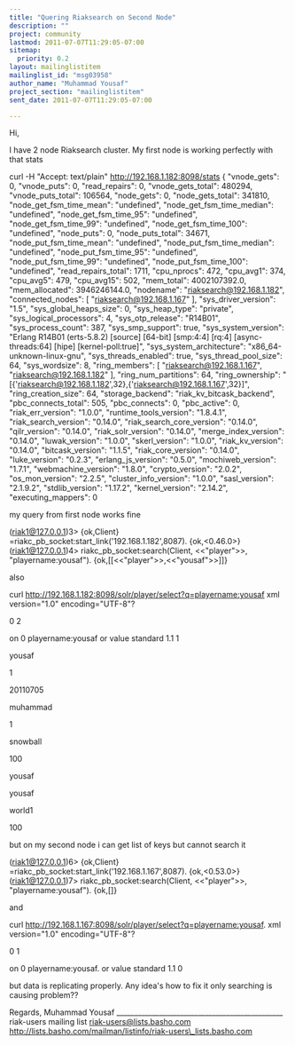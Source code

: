 ```yaml
---
title: "Quering Riaksearch on Second Node"
description: ""
project: community
lastmod: 2011-07-07T11:29:05-07:00
sitemap:
  priority: 0.2
layout: mailinglistitem
mailinglist_id: "msg03958"
author_name: "Muhammad Yousaf"
project_section: "mailinglistitem"
sent_date: 2011-07-07T11:29:05-07:00

---
```




Hi,

I have 2 node Riaksearch cluster. My first node is working perfectly with that 
stats

curl -H "Accept: text/plain" http://192.168.1.182:8098/stats
{
 "vnode\_gets": 0,
 "vnode\_puts": 0,
 "read\_repairs": 0,
 "vnode\_gets\_total": 480294,
 "vnode\_puts\_total": 106564,
 "node\_gets": 0,
 "node\_gets\_total": 341810,
 "node\_get\_fsm\_time\_mean": "undefined",
 "node\_get\_fsm\_time\_median": "undefined",
 "node\_get\_fsm\_time\_95": "undefined",
 "node\_get\_fsm\_time\_99": "undefined",
 "node\_get\_fsm\_time\_100": "undefined",
 "node\_puts": 0,
 "node\_puts\_total": 34671,
 "node\_put\_fsm\_time\_mean": "undefined",
 "node\_put\_fsm\_time\_median": "undefined",
 "node\_put\_fsm\_time\_95": "undefined",
 "node\_put\_fsm\_time\_99": "undefined",
 "node\_put\_fsm\_time\_100": "undefined",
 "read\_repairs\_total": 1711,
 "cpu\_nprocs": 472,
 "cpu\_avg1": 374,
 "cpu\_avg5": 479,
 "cpu\_avg15": 502,
 "mem\_total": 4002107392.0,
 "mem\_allocated": 3946246144.0,
 "nodename": "riaksearch@192.168.1.182",
 "connected\_nodes": [
 "riaksearch@192.168.1.167"
 ],
 "sys\_driver\_version": "1.5",
 "sys\_global\_heaps\_size": 0,
 "sys\_heap\_type": "private",
 "sys\_logical\_processors": 4,
 "sys\_otp\_release": "R14B01",
 "sys\_process\_count": 387,
 "sys\_smp\_support": true,
 "sys\_system\_version": "Erlang R14B01 (erts-5.8.2) [source] [64-bit] 
[smp:4:4] [rq:4] [async-threads:64] [hipe] [kernel-poll:true]",
 "sys\_system\_architecture": "x86\_64-unknown-linux-gnu",
 "sys\_threads\_enabled": true,
 "sys\_thread\_pool\_size": 64,
 "sys\_wordsize": 8,
 "ring\_members": [
 "riaksearch@192.168.1.167",
 "riaksearch@192.168.1.182"
 ],
 "ring\_num\_partitions": 64,
 "ring\_ownership": 
"[{'riaksearch@192.168.1.182',32},{'riaksearch@192.168.1.167',32}]",
 "ring\_creation\_size": 64,
 "storage\_backend": "riak\_kv\_bitcask\_backend",
 "pbc\_connects\_total": 505,
 "pbc\_connects": 0,
 "pbc\_active": 0,
 "riak\_err\_version": "1.0.0",
 "runtime\_tools\_version": "1.8.4.1",
 "riak\_search\_version": "0.14.0",
 "riak\_search\_core\_version": "0.14.0",
 "qilr\_version": "0.14.0",
 "riak\_solr\_version": "0.14.0",
 "merge\_index\_version": "0.14.0",
 "luwak\_version": "1.0.0",
 "skerl\_version": "1.0.0",
 "riak\_kv\_version": "0.14.0",
 "bitcask\_version": "1.1.5",
 "riak\_core\_version": "0.14.0",
 "luke\_version": "0.2.3",
 "erlang\_js\_version": "0.5.0",
 "mochiweb\_version": "1.7.1",
 "webmachine\_version": "1.8.0",
 "crypto\_version": "2.0.2",
 "os\_mon\_version": "2.2.5",
 "cluster\_info\_version": "1.0.0",
 "sasl\_version": "2.1.9.2",
 "stdlib\_version": "1.17.2",
 "kernel\_version": "2.14.2",
 "executing\_mappers": 0

my query from first node works fine

(riak1@127.0.0.1)3> {ok,Client} 
=riakc\_pb\_socket:start\_link('192.168.1.182',8087).
{ok,<0.46.0>}
(riak1@127.0.0.1)4> riakc\_pb\_socket:search(Client, <<"player">>, 
"playername:yousaf"). 
{ok,[[<<"player">>,<<"yousaf">>]]}

also 

curl http://192.168.1.182:8098/solr/player/select?q=playername:yousaf
xml version="1.0" encoding="UTF-8"?


0
2

on
0
playername:yousaf
or
value
standard
1.1
1




yousaf
 
1
 
20110705
 
muhammad
 
1
 
snowball
 
100
 
yousaf
 
yousaf
 
world1
 
100
 






but on my second node i can get list of keys but cannot search it 

(riak1@127.0.0.1)6> {ok,Client} 
=riakc\_pb\_socket:start\_link('192.168.1.167',8087).
{ok,<0.53.0>}
(riak1@127.0.0.1)7> riakc\_pb\_socket:search(Client, <<"player">>, 
"playername:yousaf").
{ok,[]}

and 

curl http://192.168.1.167:8098/solr/player/select?q=playername:yousaf.
xml version="1.0" encoding="UTF-8"?


0
1

on
0
playername:yousaf.
or
value
standard
1.1
0






but data is replicating properly. Any idea's how to fix it only searching is 
causing problem??



Regards,
Muhammad Yousaf \_\_\_\_\_\_\_\_\_\_\_\_\_\_\_\_\_\_\_\_\_\_\_\_\_\_\_\_\_\_\_\_\_\_\_\_\_\_\_\_\_\_\_\_\_\_\_
riak-users mailing list
riak-users@lists.basho.com
http://lists.basho.com/mailman/listinfo/riak-users\_lists.basho.com

